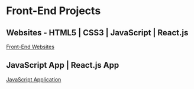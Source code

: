 # Front-End Projects

## Websites -  HTML5 | CSS3 | JavaScript | React.js

[Front-End Websites](https://github.com/lucasrenandns/frontend-websites)

## JavaScript App | React.js App

[JavaScript Application](https://github.com/lucasrenandns/js-application)
